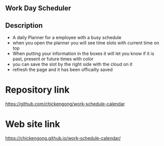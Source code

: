 ## Work Day Scheduler

## Description

- A daily Planner for a employee with a busy schedule
- when you open the planner you will see time slots with current time on top 
- When putting your information in the boxes it will let you know if it is past, present or future times with color 
- you can save the slot by the right side with the cloud on it 
- refresh the page and it has been officailly saved
    



# Repository link
https://github.com/chickengong/work-schedule-calendar

# Web site link

https://chickengong.github.io/work-schedule-calendar/
